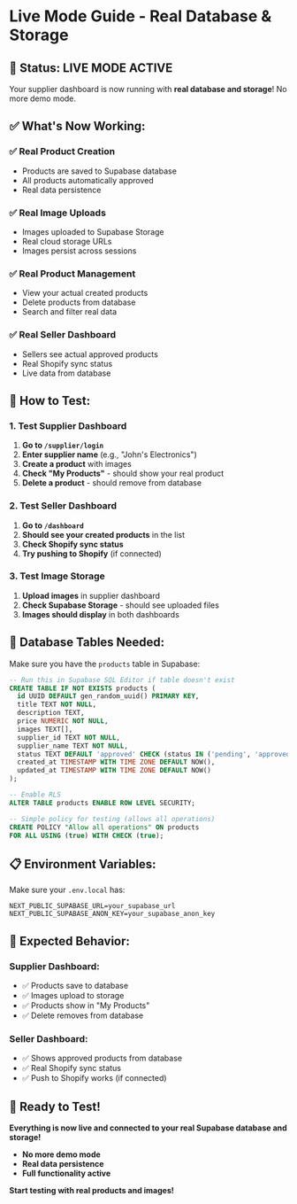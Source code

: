 # Live Mode Guide - Real Database & Storage

## 🎯 **Status: LIVE MODE ACTIVE**

Your supplier dashboard is now running with **real database and storage**! No more demo mode.

## ✅ **What's Now Working:**

### **✅ Real Product Creation**
- Products are saved to Supabase database
- All products automatically approved
- Real data persistence

### **✅ Real Image Uploads**
- Images uploaded to Supabase Storage
- Real cloud storage URLs
- Images persist across sessions

### **✅ Real Product Management**
- View your actual created products
- Delete products from database
- Search and filter real data

### **✅ Real Seller Dashboard**
- Sellers see actual approved products
- Real Shopify sync status
- Live data from database

## 🚀 **How to Test:**

### **1. Test Supplier Dashboard**
1. **Go to `/supplier/login`**
2. **Enter supplier name** (e.g., "John's Electronics")
3. **Create a product** with images
4. **Check "My Products"** - should show your real product
5. **Delete a product** - should remove from database

### **2. Test Seller Dashboard**
1. **Go to `/dashboard`**
2. **Should see your created products** in the list
3. **Check Shopify sync status**
4. **Try pushing to Shopify** (if connected)

### **3. Test Image Storage**
1. **Upload images** in supplier dashboard
2. **Check Supabase Storage** - should see uploaded files
3. **Images should display** in both dashboards

## 🔧 **Database Tables Needed:**

Make sure you have the `products` table in Supabase:

```sql
-- Run this in Supabase SQL Editor if table doesn't exist
CREATE TABLE IF NOT EXISTS products (
  id UUID DEFAULT gen_random_uuid() PRIMARY KEY,
  title TEXT NOT NULL,
  description TEXT,
  price NUMERIC NOT NULL,
  images TEXT[],
  supplier_id TEXT NOT NULL,
  supplier_name TEXT NOT NULL,
  status TEXT DEFAULT 'approved' CHECK (status IN ('pending', 'approved', 'rejected')),
  created_at TIMESTAMP WITH TIME ZONE DEFAULT NOW(),
  updated_at TIMESTAMP WITH TIME ZONE DEFAULT NOW()
);

-- Enable RLS
ALTER TABLE products ENABLE ROW LEVEL SECURITY;

-- Simple policy for testing (allows all operations)
CREATE POLICY "Allow all operations" ON products
FOR ALL USING (true) WITH CHECK (true);
```

## 📋 **Environment Variables:**

Make sure your `.env.local` has:

```env
NEXT_PUBLIC_SUPABASE_URL=your_supabase_url
NEXT_PUBLIC_SUPABASE_ANON_KEY=your_supabase_anon_key
```

## 🎯 **Expected Behavior:**

### **Supplier Dashboard:**
- ✅ Products save to database
- ✅ Images upload to storage
- ✅ Products show in "My Products"
- ✅ Delete removes from database

### **Seller Dashboard:**
- ✅ Shows approved products from database
- ✅ Real Shopify sync status
- ✅ Push to Shopify works (if connected)

## 🚀 **Ready to Test!**

**Everything is now live and connected to your real Supabase database and storage!**

- **No more demo mode**
- **Real data persistence**
- **Full functionality active**

**Start testing with real products and images!** 